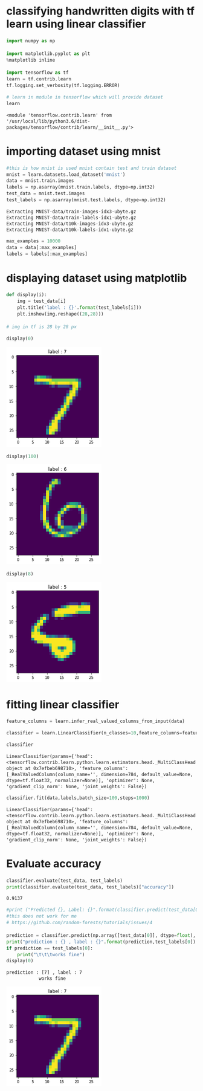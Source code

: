 
# classifying handwritten digits with tf learn using linear classifier 


```python
import numpy as np

import matplotlib.pyplot as plt
%matplotlib inline

import tensorflow as tf
learn = tf.contrib.learn
tf.logging.set_verbosity(tf.logging.ERROR)
```


```python
# learn in module in tensorflow which will provide dataset 
learn
```




    <module 'tensorflow.contrib.learn' from '/usr/local/lib/python3.6/dist-packages/tensorflow/contrib/learn/__init__.py'>



# importing dataset using mnist


```python
#this is how mnist is used mnist contain test and train dataset
mnist = learn.datasets.load_dataset('mnist')
data = mnist.train.images
labels = np.asarray(mnist.train.labels, dtype=np.int32)
test_data = mnist.test.images
test_labels = np.asarray(mnist.test.labels, dtype=np.int32)
```

    Extracting MNIST-data/train-images-idx3-ubyte.gz
    Extracting MNIST-data/train-labels-idx1-ubyte.gz
    Extracting MNIST-data/t10k-images-idx3-ubyte.gz
    Extracting MNIST-data/t10k-labels-idx1-ubyte.gz



```python
max_examples = 10000
data = data[:max_examples]
labels = labels[:max_examples]
```

# displaying dataset using matplotlib


```python
def display(i):
    img = test_data[i]
    plt.title('label : {}'.format(test_labels[i]))
    plt.imshow(img.reshape((28,28)))
    
# img in tf is 28 by 28 px
```


```python
display(0)
```


![png](output_8_0.png)



```python
display(100)
```


![png](output_9_0.png)



```python
display(8)
```


![png](output_10_0.png)


# fitting linear classifier


```python
feature_columns = learn.infer_real_valued_columns_from_input(data)

```


```python
classifier = learn.LinearClassifier(n_classes=10,feature_columns=feature_columns)
```


```python
classifier
```




    LinearClassifier(params={'head': <tensorflow.contrib.learn.python.learn.estimators.head._MultiClassHead object at 0x7efbeb698710>, 'feature_columns': [_RealValuedColumn(column_name='', dimension=784, default_value=None, dtype=tf.float32, normalizer=None)], 'optimizer': None, 'gradient_clip_norm': None, 'joint_weights': False})




```python
classifier.fit(data,labels,batch_size=100,steps=1000)
```




    LinearClassifier(params={'head': <tensorflow.contrib.learn.python.learn.estimators.head._MultiClassHead object at 0x7efbeb698710>, 'feature_columns': [_RealValuedColumn(column_name='', dimension=784, default_value=None, dtype=tf.float32, normalizer=None)], 'optimizer': None, 'gradient_clip_norm': None, 'joint_weights': False})



#  Evaluate accuracy


```python
classifier.evaluate(test_data, test_labels)
print(classifier.evaluate(test_data, test_labels)["accuracy"])
```

    0.9137



```python
#print ("Predicted {}, Label: {}".format(classifier.predict(test_data[0]),test_labels[0]))
#this does not work for me 
# https://github.com/random-forests/tutorials/issues/4

prediction = classifier.predict(np.array([test_data[0]], dtype=float), as_iterable=False)
print("prediction : {} , label : {}".format(prediction,test_labels[0]) )
if prediction == test_labels[0]:
    print("\t\t\tworks fine")
display(0)
```

    prediction : [7] , label : 7
    			works fine



![png](output_18_1.png)



```python

```
